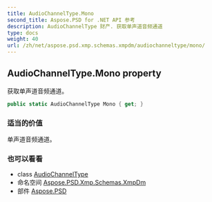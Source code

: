 ```yaml
---
title: AudioChannelType.Mono
second_title: Aspose.PSD for .NET API 参考
description: AudioChannelType 财产. 获取单声道音频通道
type: docs
weight: 40
url: /zh/net/aspose.psd.xmp.schemas.xmpdm/audiochanneltype/mono/
---
```

## AudioChannelType.Mono property

获取单声道音频通道。

```csharp
public static AudioChannelType Mono { get; }
```

### 适当的价值

单声道音频通道。

### 也可以看看

* class [AudioChannelType](../)
* 命名空间 [Aspose.PSD.Xmp.Schemas.XmpDm](../../audiochanneltype/)
* 部件 [Aspose.PSD](../../../)


